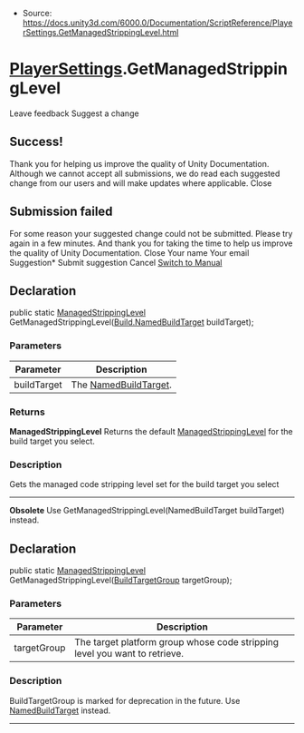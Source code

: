 * Source: https://docs.unity3d.com/6000.0/Documentation/ScriptReference/PlayerSettings.GetManagedStrippingLevel.html

#  [PlayerSettings](https://docs.unity3d.com/6000.0/Documentation/ScriptReference/PlayerSettings.html).GetManagedStrippingLevel
Leave feedback
Suggest a change
## Success!
Thank you for helping us improve the quality of Unity Documentation. Although we cannot accept all submissions, we do read each suggested change from our users and will make updates where applicable.
Close
## Submission failed
For some reason your suggested change could not be submitted. Please <a>try again</a> in a few minutes. And thank you for taking the time to help us improve the quality of Unity Documentation.
Close
Your name Your email Suggestion* Submit suggestion
Cancel
[Switch to Manual](https://docs.unity3d.com/6000.0/Documentation/Manual/class-PlayerSettings.html "Go to PlayerSettings Component in the Manual")
## Declaration
public static [ManagedStrippingLevel](https://docs.unity3d.com/6000.0/Documentation/ScriptReference/ManagedStrippingLevel.html) GetManagedStrippingLevel([Build.NamedBuildTarget](https://docs.unity3d.com/6000.0/Documentation/ScriptReference/Build.NamedBuildTarget.html) buildTarget); 
### Parameters
Parameter | Description  
---|---  
buildTarget | The [NamedBuildTarget](https://docs.unity3d.com/6000.0/Documentation/ScriptReference/Build.NamedBuildTarget.html).  
### Returns
**ManagedStrippingLevel** Returns the default [ManagedStrippingLevel](https://docs.unity3d.com/6000.0/Documentation/ScriptReference/ManagedStrippingLevel.html) for the build target you select. 
### Description
Gets the managed code stripping level set for the build target you select
* * *
**Obsolete** Use GetManagedStrippingLevel(NamedBuildTarget buildTarget) instead.
## Declaration
public static [ManagedStrippingLevel](https://docs.unity3d.com/6000.0/Documentation/ScriptReference/ManagedStrippingLevel.html) GetManagedStrippingLevel([BuildTargetGroup](https://docs.unity3d.com/6000.0/Documentation/ScriptReference/BuildTargetGroup.html) targetGroup); 
### Parameters
Parameter | Description  
---|---  
targetGroup | The target platform group whose code stripping level you want to retrieve.  
### Description
BuildTargetGroup is marked for deprecation in the future. Use [NamedBuildTarget](https://docs.unity3d.com/6000.0/Documentation/ScriptReference/Build.NamedBuildTarget.html) instead.
* * *
